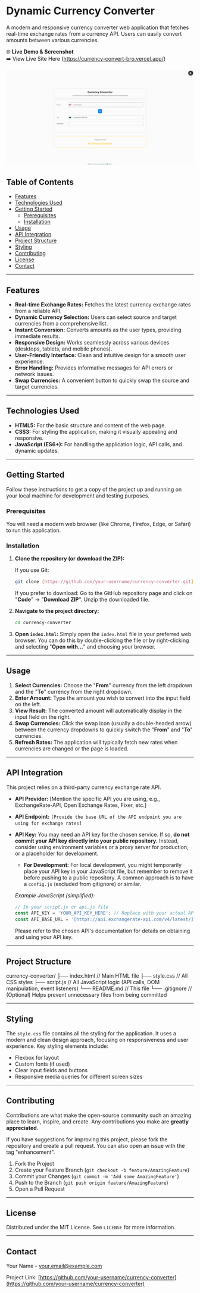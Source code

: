 # Dynamic Currency Converter

A modern and responsive currency converter web application that fetches real-time exchange rates from a currency API. Users can easily convert amounts between various currencies.

🌐 **Live Demo & Screenshot**  
➡️ View Live Site Here (https://currency-convert-bro.vercel.app/)  
<br>
![alt text](/res/img/image.png) 
<br>

## Table of Contents

- [Features](#features)
- [Technologies Used](#technologies-used)
- [Getting Started](#getting-started)
  - [Prerequisites](#prerequisites)
  - [Installation](#installation)
- [Usage](#usage)
- [API Integration](#api-integration)
- [Project Structure](#project-structure)
- [Styling](#styling)
- [Contributing](#contributing)
- [License](#license)
- [Contact](#contact)

---

## Features

* **Real-time Exchange Rates:** Fetches the latest currency exchange rates from a reliable API.
* **Dynamic Currency Selection:** Users can select source and target currencies from a comprehensive list.
* **Instant Conversion:** Converts amounts as the user types, providing immediate results.
* **Responsive Design:** Works seamlessly across various devices (desktops, tablets, and mobile phones).
* **User-Friendly Interface:** Clean and intuitive design for a smooth user experience.
* **Error Handling:** Provides informative messages for API errors or network issues.
* **Swap Currencies:** A convenient button to quickly swap the source and target currencies.

---

## Technologies Used

* **HTML5:** For the basic structure and content of the web page.
* **CSS3:** For styling the application, making it visually appealing and responsive.
* **JavaScript (ES6+):** For handling the application logic, API calls, and dynamic updates.

---

## Getting Started

Follow these instructions to get a copy of the project up and running on your local machine for development and testing purposes.

### Prerequisites

You will need a modern web browser (like Chrome, Firefox, Edge, or Safari) to run this application.

### Installation

1.  **Clone the repository (or download the ZIP):**

    If you use Git:
    ```bash
    git clone [https://github.com/your-username/currency-converter.git](https://github.com/your-username/currency-converter.git)
    ```
    If you prefer to download:
    Go to the GitHub repository page and click on "**Code**" -> "**Download ZIP**". Unzip the downloaded file.

2.  **Navigate to the project directory:**
    ```bash
    cd currency-converter
    ```

3.  **Open `index.html`:**
    Simply open the `index.html` file in your preferred web browser. You can do this by double-clicking the file or by right-clicking and selecting "**Open with...**" and choosing your browser.

---

## Usage

1.  **Select Currencies:** Choose the "**From**" currency from the left dropdown and the "**To**" currency from the right dropdown.
2.  **Enter Amount:** Type the amount you wish to convert into the input field on the left.
3.  **View Result:** The converted amount will automatically display in the input field on the right.
4.  **Swap Currencies:** Click the swap icon (usually a double-headed arrow) between the currency dropdowns to quickly switch the "**From**" and "**To**" currencies.
5.  **Refresh Rates:** The application will typically fetch new rates when currencies are changed or the page is loaded.

---

## API Integration

This project relies on a third-party currency exchange rate API.

* **API Provider:** [Mention the specific API you are using, e.g., ExchangeRate-API, Open Exchange Rates, Fixer, etc.]
* **API Endpoint:** `[Provide the base URL of the API endpoint you are using for exchange rates]`
* **API Key:** You may need an API key for the chosen service. If so, **do not commit your API key directly into your public repository.** Instead, consider using environment variables or a proxy server for production, or a placeholder for development.
    * **For Development:** For local development, you might temporarily place your API key in your JavaScript file, but remember to remove it before pushing to a public repository. A common approach is to have a `config.js` (excluded from gitignore) or similar.

    *Example JavaScript (simplified):*
    ```javascript
    // In your script.js or api.js file
    const API_KEY = 'YOUR_API_KEY_HERE'; // Replace with your actual API key
    const API_BASE_URL = '[https://api.exchangerate-api.com/v4/latest/](https://api.exchangerate-api.com/v4/latest/)'; // Example
    ```
    Please refer to the chosen API's documentation for details on obtaining and using your API key.

---

## Project Structure
currency-converter/
├── index.html        // Main HTML file
├── style.css         // All CSS styles
├── script.js         // All JavaScript logic (API calls, DOM manipulation, event listeners)
└── README.md         // This file
└── .gitignore        // (Optional) Helps prevent unnecessary files from being committed

---

## Styling

The `style.css` file contains all the styling for the application. It uses a modern and clean design approach, focusing on responsiveness and user experience. Key styling elements include:

* Flexbox for layout
* Custom fonts (if used)
* Clear input fields and buttons
* Responsive media queries for different screen sizes

---

## Contributing

Contributions are what make the open-source community such an amazing place to learn, inspire, and create. Any contributions you make are **greatly appreciated**.

If you have suggestions for improving this project, please fork the repository and create a pull request. You can also open an issue with the tag "enhancement".

1.  Fork the Project
2.  Create your Feature Branch (`git checkout -b feature/AmazingFeature`)
3.  Commit your Changes (`git commit -m 'Add some AmazingFeature'`)
4.  Push to the Branch (`git push origin feature/AmazingFeature`)
5.  Open a Pull Request

---

## License

Distributed under the MIT License. See `LICENSE` for more information.

---

## Contact

Your Name - [your.email@example.com](mailto:your.email@example.com)

Project Link: [https://github.com/your-username/currency-converter](https://github.com/your-username/currency-converter)
